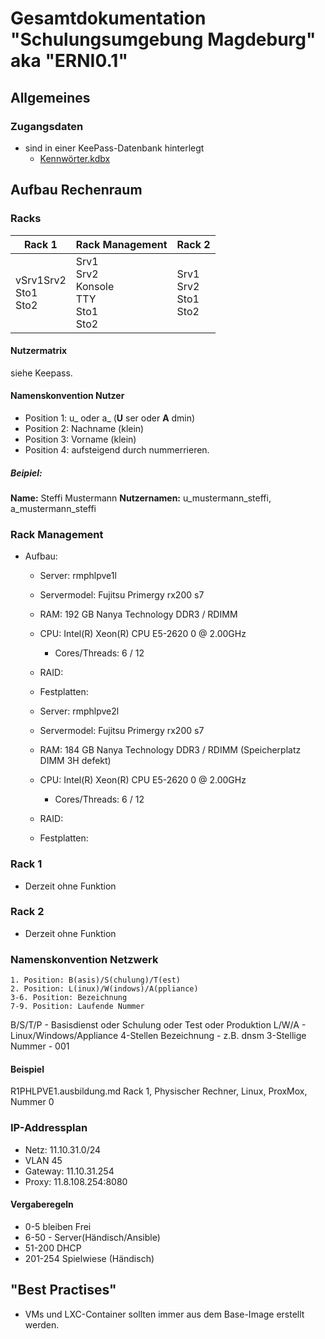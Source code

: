 # Gesamtdokumentation "Schulungsumgebung Magdeburg" aka "ERNI0.1"

## Allgemeines
### Zugangsdaten
* sind in einer KeePass-Datenbank hinterlegt
    * [Kennwörter.kdbx](./Zugangsdaten/Kennwörter.kdbx)

## Aufbau Rechenraum
### Racks
| Rack 1                                   	| Rack Management                                	| Rack 2                                      	|
|------------------------------------------	|------------------------------------------------	|---------------------------------------------	|
| vSrv1Srv2<br>Sto1<br>Sto2 	| Srv1<br>Srv2<br>Konsole<br>TTY<br>Sto1<br>Sto2 	| Srv1<br>Srv2<br>Sto1<br>Sto2 	|


#### Nutzermatrix
siehe Keepass.


#### Namenskonvention Nutzer
- Position 1: u_ oder a_ (__U__ ser oder __A__ dmin)
- Position 2: Nachname (klein)
- Position 3: Vorname (klein)
- Position 4: aufsteigend durch nummerrieren.
##### Beipiel:
__Name:__ Steffi Mustermann
__Nutzernamen:__ u_mustermann_steffi,
		 a_mustermann_steffi

### Rack Management
 - Aufbau:
    - Server: rmphlpve1l
    - Servermodel: Fujitsu Primergy rx200 s7
    - RAM: 192 GB Nanya Technology DDR3 / RDIMM
    - CPU: Intel(R) Xeon(R) CPU E5-2620 0 @ 2.00GHz
      - Cores/Threads: 6 / 12
    - RAID:
    - Festplatten:

    - Server: rmphlpve2l
    - Servermodel: Fujitsu Primergy rx200 s7
    - RAM: 184 GB Nanya Technology DDR3 / RDIMM (Speicherplatz DIMM 3H defekt)
    - CPU: Intel(R) Xeon(R) CPU E5-2620 0 @ 2.00GHz
      - Cores/Threads: 6 / 12
    - RAID:
    - Festplatten:
    
### Rack 1
- Derzeit ohne Funktion

### Rack 2
- Derzeit ohne Funktion

### Namenskonvention Netzwerk
```
1. Position: B(asis)/S(chulung)/T(est)
2. Position: L(inux)/W(indows)/A(ppliance)
3-6. Position: Bezeichnung
7-9. Position: Laufende Nummer
```



B/S/T/P - Basisdienst oder Schulung oder Test oder Produktion
L/W/A - Linux/Windows/Appliance
4-Stellen Bezeichnung - z.B. dnsm
3-Stellige Nummer - 001
#### Beispiel
R1PHLPVE1.ausbildung.md
Rack 1, Physischer Rechner, Linux, ProxMox, Nummer 0

### IP-Addressplan
* Netz: 11.10.31.0/24
* VLAN 45
* Gateway: 11.10.31.254
* Proxy: 11.8.108.254:8080

#### Vergaberegeln
* 0-5 bleiben Frei
* 6-50 - Server(Händisch/Ansible)
* 51-200 DHCP
* 201-254 Spielwiese (Händisch)

## "Best Practises"
- VMs und LXC-Container sollten immer aus dem Base-Image erstellt werden.
